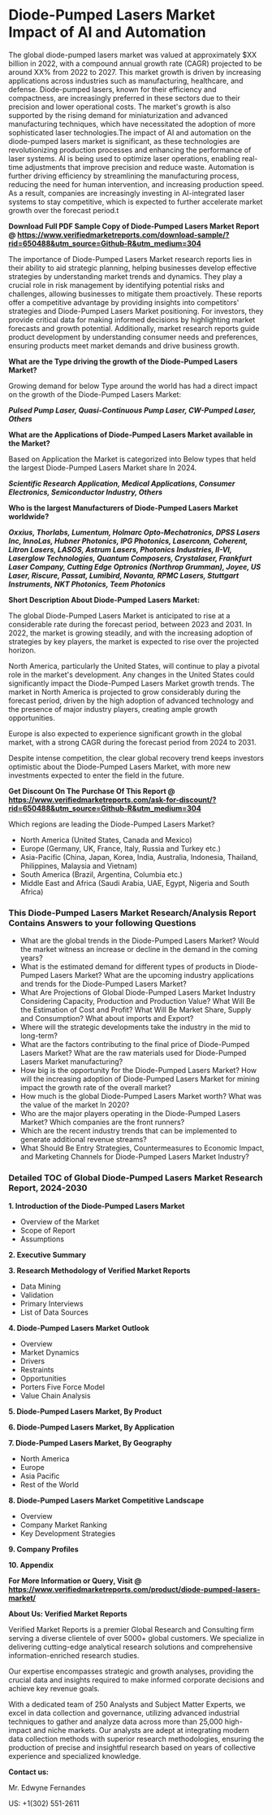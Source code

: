 <meta name="title" content="Global Diode-Pumped Lasers Market Impact of AI and Automation"><meta name="description" content="The global diode-pumped lasers market was valued at approximately $XX billion in 2022, with a compound annual growth rate (CAGR) projected to be around XX% from 2022 to 2"><meta name="title" content="Diode-Pumped Lasers Market Size, Share, Scope, Trends, Growth, Opportunities, Analysis, Forecast"><h1>Diode-Pumped Lasers Market Impact of AI and Automation</h1>The global diode-pumped lasers market was valued at approximately $XX billion in 2022, with a compound annual growth rate (CAGR) projected to be around XX% from 2022 to 2027. This market growth is driven by increasing applications across industries such as manufacturing, healthcare, and defense. Diode-pumped lasers, known for their efficiency and compactness, are increasingly preferred in these sectors due to their precision and lower operational costs. The market's growth is also supported by the rising demand for miniaturization and advanced manufacturing techniques, which have necessitated the adoption of more sophisticated laser technologies.The impact of AI and automation on the diode-pumped lasers market is significant, as these technologies are revolutionizing production processes and enhancing the performance of laser systems. AI is being used to optimize laser operations, enabling real-time adjustments that improve precision and reduce waste. Automation is further driving efficiency by streamlining the manufacturing process, reducing the need for human intervention, and increasing production speed. As a result, companies are increasingly investing in AI-integrated laser systems to stay competitive, which is expected to further accelerate market growth over the forecast period.t</p><p id="" class=""><strong>Download Full PDF Sample Copy of Diode-Pumped Lasers Market Report @ <a href="https://www.verifiedmarketreports.com/download-sample/?rid=650488&utm_source=Github-R&utm_medium=304" target="_blank">https://www.verifiedmarketreports.com/download-sample/?rid=650488&utm_source=Github-R&utm_medium=304</a></strong></p><p>The importance of&nbsp;Diode-Pumped Lasers Market research reports lies in their ability to aid strategic planning, helping businesses develop effective strategies by understanding market trends and dynamics. They play a crucial role in risk management by identifying potential risks and challenges, allowing businesses to mitigate them proactively. These reports offer a competitive advantage by providing insights into competitors' strategies and Diode-Pumped Lasers Market positioning. For investors, they provide critical data for making informed decisions by highlighting market forecasts and growth potential. Additionally, market research reports guide product development by understanding consumer needs and preferences, ensuring products meet market demands and drive business growth.</p><p><strong>What are the&nbsp;Type driving the growth of the Diode-Pumped Lasers Market?</strong></p><p id="" class="">Growing demand for below Type around the world has had a direct impact on the growth of the Diode-Pumped Lasers Market:</p><em><strong>Pulsed Pump Laser, Quasi-Continuous Pump Laser, CW-Pumped Laser, Others</strong></em></p><strong>What are the&nbsp;Applications&nbsp;of Diode-Pumped Lasers Market available in the Market?</strong></p><p id="" class="">Based on Application the Market is categorized into Below types that held the largest Diode-Pumped Lasers Market share In 2024.</p><em><strong>Scientific Research Application, Medical Applications, Consumer Electronics, Semiconductor Industry, Others</strong></em></p><strong>Who is the largest Manufacturers of Diode-Pumped Lasers Market worldwide?</strong></p><p><em><strong>Oxxius, Thorlabs, Lumentum, Holmarc Opto-Mechatronics, DPSS Lasers Inc, InnoLas, Hubner Photonics, IPG Photonics, Laserconn, Coherent, Litron Lasers, LASOS, Astrum Lasers, Photonics Industries, II-VI, Laserglow Technologies, Quantum Composers, Crystalaser, Frankfurt Laser Company, Cutting Edge Optronics (Northrop Grumman), Joyee, US Laser, Riscure, Passat, Lumibird, Novanta, RPMC Lasers, Stuttgart Instruments, NKT Photonics, Teem Photonics</strong></em></p><p id="" class=""><strong>Short Description About Diode-Pumped Lasers Market:</strong></p><p>The global Diode-Pumped Lasers Market is anticipated to rise at a considerable rate during the forecast period, between 2023 and 2031. In 2022, the market is growing steadily, and with the increasing adoption of strategies by key players, the market is expected to rise over the projected horizon.</p><p>North America, particularly the United States, will continue to play a pivotal role in the market's development. Any changes in the United States could significantly impact the Diode-Pumped Lasers Market growth trends. The market in North America is projected to grow considerably during the forecast period, driven by the high adoption of advanced technology and the presence of major industry players, creating ample growth opportunities.</p><p>Europe is also expected to experience significant growth in the global market, with a strong CAGR during the forecast period from 2024 to 2031.</p><p>Despite intense competition, the clear global recovery trend keeps investors optimistic about the Diode-Pumped Lasers Market, with more new investments expected to enter the field in the future.</p><p id="" class=""><strong>Get Discount On The Purchase Of This Report @ <a href="https://www.verifiedmarketreports.com/ask-for-discount/?rid=650488&utm_source=Github-R&utm_medium=304" target="_blank">https://www.verifiedmarketreports.com/ask-for-discount/?rid=650488&utm_source=Github-R&utm_medium=304</a></strong></p>Which regions are leading the Diode-Pumped Lasers Market?</p><ul><li>North America (United States, Canada and Mexico)</li><li>Europe (Germany, UK, France, Italy, Russia and Turkey etc.)</li><li>Asia-Pacific (China, Japan, Korea, India, Australia, Indonesia, Thailand, Philippines, Malaysia and Vietnam)</li><li>South America (Brazil, Argentina, Columbia etc.)</li><li>Middle East and Africa (Saudi Arabia, UAE, Egypt, Nigeria and South Africa)</li></ul><h3 id="" class="">This Diode-Pumped Lasers Market Research/Analysis Report Contains Answers to your following Questions</h3><ul><li>What are the global trends in the Diode-Pumped Lasers Market? Would the market witness an increase or decline in the demand in the coming years?</li><li>What is the estimated demand for different types of products in Diode-Pumped Lasers Market? What are the upcoming industry applications and trends for the Diode-Pumped Lasers Market?</li><li>What Are Projections of Global Diode-Pumped Lasers Market Industry Considering Capacity, Production and Production Value? What Will Be the Estimation of Cost and Profit? What Will Be Market Share, Supply and Consumption? What about imports and Export?</li><li>Where will the strategic developments take the industry in the mid to long-term?</li><li>What are the factors contributing to the final price of Diode-Pumped Lasers Market? What are the raw materials used for Diode-Pumped Lasers Market manufacturing?</li><li>How big is the opportunity for the Diode-Pumped Lasers Market? How will the increasing adoption of Diode-Pumped Lasers Market for mining impact the growth rate of the overall market?</li><li>How much is the global Diode-Pumped Lasers Market worth? What was the value of the market In 2020?</li><li>Who are the major players operating in the Diode-Pumped Lasers Market? Which companies are the front runners?</li><li>Which are the recent industry trends that can be implemented to generate additional revenue streams?</li><li>What Should Be Entry Strategies, Countermeasures to Economic Impact, and Marketing Channels for Diode-Pumped Lasers Market Industry?</li></ul><h3 id="" class="">Detailed TOC of Global Diode-Pumped Lasers Market Research Report, 2024-2030</h3><p id="" class=""><strong>1. Introduction of the Diode-Pumped Lasers Market</strong></p><ul><li>Overview of the Market</li><li>Scope of Report</li><li>Assumptions</li></ul><p id="" class=""><strong>2. Executive Summary</strong></p><p id="" class=""><strong>3. Research Methodology of Verified Market Reports</strong></p><ul><li>Data Mining</li><li>Validation</li><li>Primary Interviews</li><li>List of Data Sources</li></ul><p id="" class=""><strong>4. Diode-Pumped Lasers Market Outlook</strong></p><ul><li>Overview</li><li>Market Dynamics</li><li>Drivers</li><li>Restraints</li><li>Opportunities</li><li>Porters Five Force Model</li><li>Value Chain Analysis</li></ul><p id="" class=""><strong>5. Diode-Pumped Lasers Market, By Product</strong></p><p id="" class=""><strong>6. Diode-Pumped Lasers Market, By Application</strong></p><p id="" class=""><strong>7. Diode-Pumped Lasers Market, By Geography</strong></p><ul><li>North America</li><li>Europe</li><li>Asia Pacific</li><li>Rest of the World</li></ul><p id="" class=""><strong>8. Diode-Pumped Lasers Market Competitive Landscape</strong></p><ul><li>Overview</li><li>Company Market Ranking</li><li>Key Development Strategies</li></ul><p id="" class=""><strong>9. Company Profiles</strong></p><p id="" class=""><strong>10. Appendix</strong></p><p id="" class=""><strong>For More Information or Query, Visit @ <a href="https://www.verifiedmarketreports.com/product/diode-pumped-lasers-market/" target="_blank">https://www.verifiedmarketreports.com/product/diode-pumped-lasers-market/</a></strong></p><p id="" class=""><strong>About Us: Verified Market Reports</strong></p><p id="" class="">Verified Market Reports is a premier Global Research and Consulting firm serving a diverse clientele of over 5000+ global customers. We specialize in delivering cutting-edge analytical research solutions and comprehensive information-enriched research studies.</p><p id="" class="">Our expertise encompasses strategic and growth analyses, providing the crucial data and insights required to make informed corporate decisions and achieve key revenue goals.</p><p id="" class="">With a dedicated team of 250 Analysts and Subject Matter Experts, we excel in data collection and governance, utilizing advanced industrial techniques to gather and analyze data across more than 25,000 high-impact and niche markets. Our analysts are adept at integrating modern data collection methods with superior research methodologies, ensuring the production of precise and insightful research based on years of collective experience and specialized knowledge.</p><p id="" class=""><strong>Contact us:</strong></p><p id="" class="">Mr. Edwyne Fernandes</p><p id="" class="">US: +1(302) 551-2611</p>